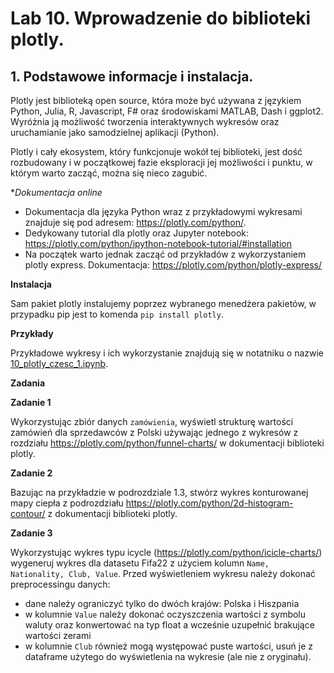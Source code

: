 # Lab 10. Wprowadzenie do biblioteki plotly.

## 1. Podstawowe informacje i instalacja.

Plotly jest biblioteką open source, która może być używana z językiem Python, Julia, R, Javascript, F# oraz środowiskami MATLAB, Dash i ggplot2. Wyróżnia ją możliwość tworzenia interaktywnych wykresów oraz uruchamianie jako samodzielnej aplikacji (Python).

Plotly i cały ekosystem, który funkcjonuje wokół tej biblioteki, jest dość rozbudowany i w początkowej fazie eksploracji jej możliwości i punktu, w którym warto zacząć, można się nieco zagubić.

**Dokumentacja online*

* Dokumentacja dla języka Python wraz z przykładowymi wykresami znajduje się pod adresem: https://plotly.com/python/.
* Dedykowany tutorial dla plotly oraz Jupyter notebook: https://plotly.com/python/ipython-notebook-tutorial/#installation
* Na początek warto jednak zacząć od przykładów z wykorzystaniem plotly express. Dokumentacja: https://plotly.com/python/plotly-express/

**Instalacja**

Sam pakiet plotly instalujemy poprzez wybranego menedżera pakietów, w przypadku pip jest to komenda `pip install plotly`.

**Przykłady**

Przykładowe wykresy i ich wykorzystanie znajdują się w notatniku o nazwie [10_plotly_czesc_1.ipynb](10_plotly_czesc_1.ipynb).


**Zadania**


**Zadanie 1**

Wykorzystując zbiór danych `zamówienia`, wyświetl strukturę wartości zamówień dla sprzedawców z Polski używając jednego z wykresów z rozdziału https://plotly.com/python/funnel-charts/ w dokumentacji biblioteki plotly.


**Zadanie 2**

Bazując na przykładzie w podrozdziale 1.3, stwórz wykres konturowanej mapy ciepła z podrozdziału https://plotly.com/python/2d-histogram-contour/ z dokumentacji biblioteki plotly.

**Zadanie 3**

Wykorzystując wykres typu icycle (https://plotly.com/python/icicle-charts/) wygeneruj wykres dla datasetu Fifa22 z użyciem kolumn `Name, Nationality, Club, Value`. Przed wyświetleniem wykresu należy dokonać preprocessingu danych:
* dane należy ograniczyć tylko do dwóch krajów: Polska i Hiszpania
* w kolumnie `Value` należy dokonać oczyszczenia wartości z symbolu waluty oraz konwertować na typ float a wcześnie uzupełnić brakujące wartości zerami
* w kolumnie `Club` również mogą występować puste wartości, usuń je z dataframe użytego do wyświetlenia na wykresie (ale nie z oryginału).






